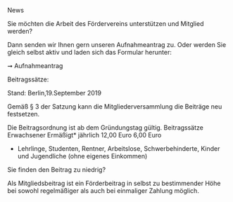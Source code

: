 News

Sie möchten die Arbeit des Fördervereins unterstützen und Mitglied werden?

Dann senden wir Ihnen gern unseren Aufnahmeantrag zu. Oder werden Sie gleich selbst aktiv und laden sich das Formular herunter:

 

➞ Aufnahmeantrag


Beitragssätze:

Stand: Berlin,19.September 2019

Gemäß § 3 der Satzung kann die Mitgliederversammlung die Beiträge neu festsetzen.

Die Beitragsordnung ist ab dem Gründungstag gültig.
Beitragssätze 	Erwachsener 	Ermäßigt*
jährlich 	12,00 Euro 	6,00 Euro

* Lehrlinge, Studenten, Rentner, Arbeitslose, Schwerbehinderte, Kinder und Jugendliche (ohne eigenes Einkommen)

 

Sie finden den Beitrag zu niedrig?

Als Mitgliedsbeitrag ist ein Förderbeitrag in selbst zu bestimmender Höhe bei sowohl regelmäßiger als auch bei einmaliger Zahlung möglich.
